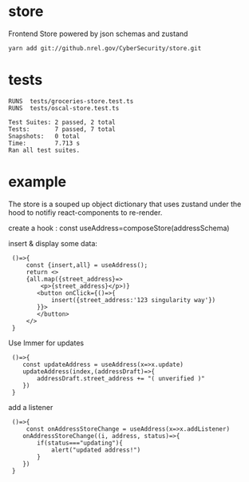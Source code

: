 # store
Frontend Store powered by json schemas and zustand

    yarn add git://github.nrel.gov/CyberSecurity/store.git

# tests
    RUNS  tests/groceries-store.test.ts
    RUNS  tests/oscal-store.test.ts

    Test Suites: 2 passed, 2 total
    Tests:       7 passed, 7 total
    Snapshots:   0 total
    Time:        7.713 s
    Ran all test suites.

# example

The store is a souped up object dictionary that uses zustand under the hood to notifiy react-components to re-render.


create a hook :
    const useAddress=composeStore(addressSchema)

insert & display some data:

     ()=>{
         const {insert,all} = useAddress();
         return <>
         {all.map({street_address}=>
             <p>{street_address}</p>)}
            <button onClick={()=>{
                insert({street_address:'123 singularity way'})
            }}>
            </button>
         </>
     }
     
Use Immer for updates

     ()=>{
        const updateAddress = useAddress(x=>x.update)
        updateAddress(index,(addressDraft)=>{
            addressDraft.street_address += "( unverified )"
        })
     }



add a listener

     ()=>{
         const onAddressStoreChange = useAddress(x=>x.addListener)
        onAddressStoreChange((i, address, status)=>{
            if(status==="updating"){
                alert("updated address!")
            }
        })
     }

